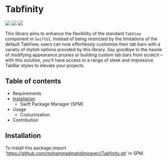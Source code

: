 # Tabfinity

 ![](https://img.shields.io/badge/platform-iOS-d3d3d3) ![](https://img.shields.io/badge/iOS-13.0%2B-43A6C6) ![](https://img.shields.io/badge/Swift-5-F86F15)

This library aims to enhance the flexibility of the standard `TabView` component in `SwiftUI`. Instead of being restricted by the limitations of the default TabView, users can now effortlessly customize their tab bars with a variety of stylish options provided by this library. Say goodbye to the hassle of modifying appearance proxies or building custom tab bars from scratch – with this solution, you'll have access to a range of sleek and impressive TabBar styles to elevate your projects.

## Table of contents
   - Requirements
   - [Installation]("#Installation")
     - Swift Package Manager (SPM)
   - Usage
     - Costumization
   - Contribution 

## Installation
<a id = "Installation"></a>

To install this package,import 'https://github.com/mohammadmahdimoayeri/Tabfinity.git' in SPM.
